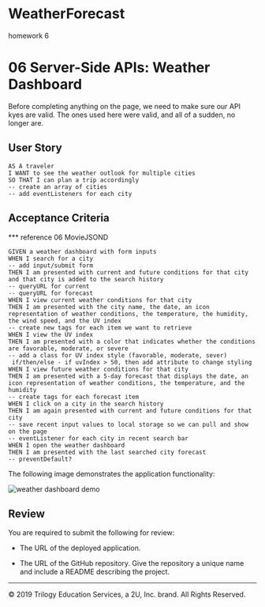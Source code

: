 # WeatherForecast
homework 6


# 06 Server-Side APIs: Weather Dashboard

Before completing anything on the page, we need to make sure our API kyes are valid. The ones used here were valid, and all of a sudden, no longer are.

## User Story

```
AS A traveler
I WANT to see the weather outlook for multiple cities
SO THAT I can plan a trip accordingly
-- create an array of cities
-- add eventListeners for each city

```

## Acceptance Criteria
*** reference 06 MovieJSOND
```
GIVEN a weather dashboard with form inputs
WHEN I search for a city
-- add input/submit form
THEN I am presented with current and future conditions for that city and that city is added to the search history
-- queryURL for current
-- queryURL for forecast
WHEN I view current weather conditions for that city
THEN I am presented with the city name, the date, an icon representation of weather conditions, the temperature, the humidity, the wind speed, and the UV index
-- create new tags for each item we want to retrieve
WHEN I view the UV index
THEN I am presented with a color that indicates whether the conditions are favorable, moderate, or severe
-- add a class for UV index style (favorable, moderate, sever)
 if/then/else - if uvIndex > 50, then add attribute to change styling
WHEN I view future weather conditions for that city
THEN I am presented with a 5-day forecast that displays the date, an icon representation of weather conditions, the temperature, and the humidity
-- create tags for each forecast item
WHEN I click on a city in the search history
THEN I am again presented with current and future conditions for that city
-- save recent input values to local storage so we can pull and show on the page
-- eventListener for each city in recent search bar
WHEN I open the weather dashboard
THEN I am presented with the last searched city forecast
-- preventDefault?
```

The following image demonstrates the application functionality:

![weather dashboard demo](./Assets/06-server-side-apis-homework-demo.png)

## Review

You are required to submit the following for review:

* The URL of the deployed application.

* The URL of the GitHub repository. Give the repository a unique name and include a README describing the project.

- - -
© 2019 Trilogy Education Services, a 2U, Inc. brand. All Rights Reserved.
